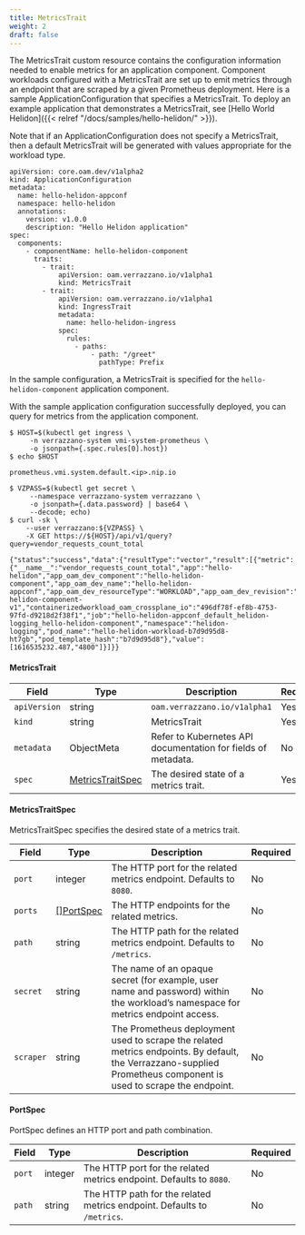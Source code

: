 ```yaml
---
title: MetricsTrait
weight: 2
draft: false
---
```

The MetricsTrait custom resource contains the configuration information needed to enable metrics for an application component.  Component workloads configured with a MetricsTrait are set up to emit metrics through an endpoint that are scraped by a given Prometheus deployment.  Here is a sample ApplicationConfiguration that specifies a MetricsTrait.  To deploy an example application that demonstrates a MetricsTrait, see [Hello World Helidon]({{< relref "/docs/samples/hello-helidon/" >}}).

Note that if an ApplicationConfiguration does not specify a MetricsTrait, then a default MetricsTrait will be generated with values appropriate for the workload type.
```
apiVersion: core.oam.dev/v1alpha2
kind: ApplicationConfiguration
metadata:
  name: hello-helidon-appconf
  namespace: hello-helidon
  annotations:
    version: v1.0.0
    description: "Hello Helidon application"
spec:
  components:
    - componentName: hello-helidon-component
      traits:
        - trait:
            apiVersion: oam.verrazzano.io/v1alpha1
            kind: MetricsTrait
        - trait:
            apiVersion: oam.verrazzano.io/v1alpha1
            kind: IngressTrait
            metadata:
              name: hello-helidon-ingress
            spec:
              rules:
                - paths:
                    - path: "/greet"
                      pathType: Prefix
```
In the sample configuration, a MetricsTrait is specified for the `hello-helidon-component` application component.

With the sample application configuration successfully deployed, you can query for metrics from the application component.
```
$ HOST=$(kubectl get ingress \
     -n verrazzano-system vmi-system-prometheus \
     -o jsonpath={.spec.rules[0].host})
$ echo $HOST

prometheus.vmi.system.default.<ip>.nip.io

$ VZPASS=$(kubectl get secret \
     --namespace verrazzano-system verrazzano \
     -o jsonpath={.data.password} | base64 \
     --decode; echo)
$ curl -sk \
    --user verrazzano:${VZPASS} \
    -X GET https://${HOST}/api/v1/query?query=vendor_requests_count_total

{"status":"success","data":{"resultType":"vector","result":[{"metric":{"__name__":"vendor_requests_count_total","app":"hello-helidon","app_oam_dev_component":"hello-helidon-component","app_oam_dev_name":"hello-helidon-appconf","app_oam_dev_resourceType":"WORKLOAD","app_oam_dev_revision":"hello-helidon-component-v1","containerizedworkload_oam_crossplane_io":"496df78f-ef8b-4753-97fd-d9218d2f38f1","job":"hello-helidon-appconf_default_helidon-logging_hello-helidon-component","namespace":"helidon-logging","pod_name":"hello-helidon-workload-b7d9d95d8-ht7gb","pod_template_hash":"b7d9d95d8"},"value":[1616535232.487,"4800"]}]}}
```

#### MetricsTrait

| Field | Type | Description | Required
| --- | --- | --- | --- |
| `apiVersion` | string | `oam.verrazzano.io/v1alpha1` | Yes |
| `kind` | string | MetricsTrait |  Yes |
| `metadata` | ObjectMeta | Refer to Kubernetes API documentation for fields of metadata. |  No |
| `spec` |  [MetricsTraitSpec](#metricstraitspec) | The desired state of a metrics trait. |  Yes |

#### MetricsTraitSpec
MetricsTraitSpec specifies the desired state of a metrics trait.

| Field | Type | Description                                                                                                                                                      | Required
| --- | --- |------------------------------------------------------------------------------------------------------------------------------------------------------------------| --- |
| `port` | integer | The HTTP port for the related metrics endpoint. Defaults to `8080`.                                                                                              | No |
| `ports` | [[]PortSpec](#PortSpec) | The HTTP endpoints for the related metrics.                                                                                              | No |
| `path` | string | The HTTP path for the related metrics endpoint. Defaults to `/metrics`.                                                                                          | No |
| `secret` | string | The name of an opaque secret (for example, user name and password) within the workload’s namespace for metrics endpoint access.                                  | No |
| `scraper` | string | The Prometheus deployment used to scrape the related metrics endpoints. By default, the Verrazzano-supplied Prometheus component is used to scrape the endpoint. | No |

#### PortSpec
PortSpec defines an HTTP port and path combination.

| Field | Type | Description                                                                                                                                                      | Required
| --- | --- |------------------------------------------------------------------------------------------------------------------------------------------------------------------| --- |
| `port` | integer | The HTTP port for the related metrics endpoint. Defaults to `8080`.                                                                                              | No |
| `path` | string | The HTTP path for the related metrics endpoint. Defaults to `/metrics`.                                                                                          | No |
